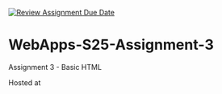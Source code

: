 [![Review Assignment Due Date](https://classroom.github.com/assets/deadline-readme-button-22041afd0340ce965d47ae6ef1cefeee28c7c493a6346c4f15d667ab976d596c.svg)](https://classroom.github.com/a/dtnQoQgg)
# WebApps-S25-Assignment-3
Assignment 3 - Basic HTML

Hosted at []([https://github.com/44-563-WebApps-S25/44563-webapps-s25-assignment3-verhulsta532.git](https://github.com/44-563-WebApps-S25/44563-webapps-s25-assignment3-verhulsta532/blob/main/index.html))
